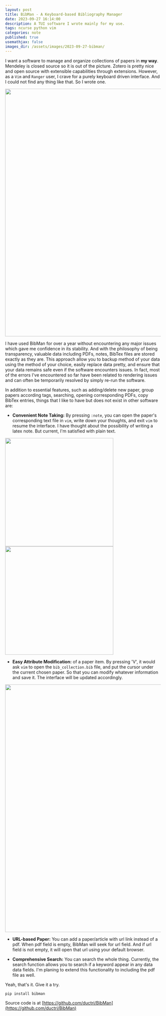 ```yaml
---
layout: post
title: BibMan - A Keyboard-based Bibliography Manager
date: 2023-09-27 16:14:00
description: A TUI software I wrote mainly for my use.
tags: ncurse python vim
categories: note
published: true
usemathjax: false
images_dir: /assets/images/2023-09-27-bibman/
---
```


I want a software to manage and organize collections of papers in __my way__.
Mendeley is closed source so it is out of the picture. Zotero is pretty nice and open source with extensible capabilities through extensions. However, as a `Vim` and `Ranger` user, I crave for a purely keyboard driven interface. And I could not find any thing like that. So I wrote one.
<!--more-->

<img src="{{ page.images_dir }}main.png" width="800px">

I have used BibMan for over a year without encountering any major issues which gave me confidence in its stability. And with the philosophy of being transparency, valuable data including PDFs, notes, BibTex files are stored exactly as they are. This approach allow you to backup method of your data using the method of your choice, easily replace data pretty, and ensure that your data remains safe even if the software encounters issues. 
In fact, most of the errors I've encountered so far have been related to rendering issues and can often be temporarily resolved by simply re-run the software.

In addition to essential features, such as adding/delete new paper, group papers according tags, searching, opening corresponding PDFs, copy BibTex entries, things that I like to have but does not exist in other software are:

- __Convenient Note Taking:__  By pressing `:note`, you can open the paper's corresponding text file in `vim`, write down your thoughts, and exit `vim` to resume the interface.
I have thought about the possibility of writing a latex note. But current, I'm satisfied with plain text.

<!-- <img src="{{ page.images_dir }}note1.png" width="350px"> -->
<img src="{{ page.images_dir }}note3.png" width="350px">
<!-- <img src="{{ page.images_dir }}note2.png" width="300px"> -->
<img src="{{ page.images_dir }}note4.png" width="350px">

- __Easy Attribute Modification:__ of a paper item. By pressing 'V', it would ask `vim` to open the `bib_collection.bib` file, and put the cursor under the current chosen paper. So that you can modify whatever information and save it.
The interface will be updated accordingly.
<img src="{{ page.images_dir }}bibfile.png" width="800px">


-  __URL-based Paper:__ You can add a paper/article with url link instead of a pdf. When pdf field is empty, BibMan will seek for url field. And if url field is not empty, it will open that url using your default browser.

- __Comprehensive Search:__ You can search the whole thing. Currently, the search function allows you to search if a keyword appear in any data data fields. I'm planing to extend this functionality to including the pdf file as well.

Yeah, that's it. 
Give it a try.
```
pip install bibman
```
Source code is at [https://github.com/ductri/BibMan](https://github.com/ductri/BibMan)

